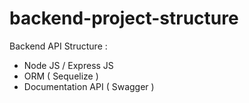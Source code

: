 # backend-project-structure

Backend API Structure :
- Node JS / Express JS
- ORM ( Sequelize )
- Documentation API ( Swagger )
